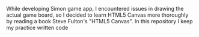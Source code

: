 While developing Simon game app, I encountered issues in drawing the actual game board, so I decided to learn HTML5 Canvas more thoroughly by reading a book Steve Fulton's "HTML5 Canvas". In this repository I keep my practice written code